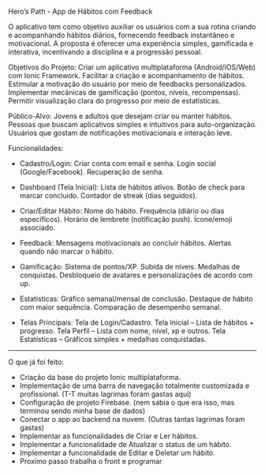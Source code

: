 Hero’s Path - App de Hábitos com Feedback

O aplicativo tem como objetivo auxiliar os usuários com a sua rotina criando e acompanhando hábitos diários, fornecendo feedback instantâneo e motivacional. 
A proposta é oferecer uma experiência simples, gamificada e interativa, incentivando a disciplina e a progressão pessoal.

Objetivos do Projeto:
Criar um aplicativo multiplataforma (Android/iOS/Web) com Ionic Framework.
Facilitar a criação e acompanhamento de hábitos.
Estimular a motivação do usuário por meio de feedbacks personalizados.
Implementar mecânicas de gamificação (pontos, níveis, recompensas).
Permitir visualização clara do progresso por meio de estatísticas.

Público-Alvo:
Jovens e adultos que desejam criar ou manter hábitos.
Pessoas que buscam aplicativos simples e intuitivos para auto-organização.
Usuários que gostam de notificações motivacionais e interação leve.

Funcionalidades:
- Cadastro/Login:
Criar conta com email e senha.
Login social (Google/Facebook).
Recuperação de senha.

- Dashboard (Tela Inicial):
Lista de hábitos ativos.
Botão de check para marcar concluído.
Contador de streak (dias seguidos).

- Criar/Editar Hábito:
Nome do hábito.
Frequência (diário ou dias específicos).
Horário de lembrete (notificação push).
Ícone/emoji associado.

- Feedback:
Mensagens motivacionais ao concluir hábitos.
Alertas quando não marcar o hábito.

- Gamificação:
Sistema de pontos/XP.
Subida de níveis.
Medalhas de conquistas.
Desbloqueio de avatares e personalizações de acordo com up.

- Estatísticas:
Gráfico semanal/mensal de conclusão.
Destaque de hábito com maior sequência.
Comparação de desempenho semanal.

- Telas Principais:
Tela de Login/Cadastro.
Tela Inicial – Lista de hábitos + progresso.
Tela Perfil – Lista com nome, nível, xp e outros.
Tela Estatísticas – Gráficos simples + medalhas conquistadas.

_______________________________________________________________________________________________________________________________
O que já foi feito:
- Criação da base do projeto Ionic multiplataforma.
- Implementação de uma barra de navegação totalmente customizada e profissional. (T-T muitas lagrimas foram gastas aqui)
- Configuração de projeto Firebase. (nem sabia o que era isso, mas terminou sendo minha base de dados)
- Conectar o app ao backend na nuvem. (Outras tantas lagrimas foram gastas)
- Implementar as funcionalidades de Criar e Ler hábitos.
- Implementar a funcionalidade de Atualizar o status de um hábito.
- Implementar a funcionalidade de Editar e Deletar um hábito.
- Proximo passo trabalha o front e programar 


